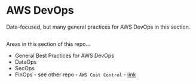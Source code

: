 # AWS DevOps

Data-focused, but many general practices for AWS DevOps in this section.

## 

Areas in this section of this repo...  

- General Best Practices for AWS DevOps
- DataOps
- SecOps
- FinOps - see other repo - `AWS Cost Control` - [link](https://github.com/lynnlangit/aws-cost-control)